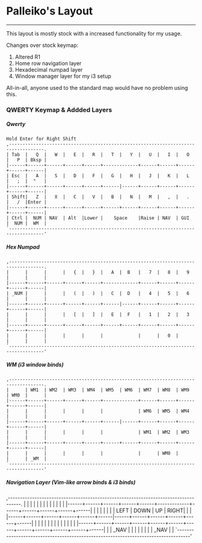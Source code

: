 # Palleiko's Layout
---

This layout is mostly stock with a increased functionality for my usage.

Changes over stock keymap:
1. Altered R1 
1. Home row navigation layer
1. Hexadecimal numpad layer
1. Window manager layer for my i3 setup

All-in-all, anyone used to the standard map would have no problem using this.

### QWERTY Keymap & Addded Layers
##### Qwerty
```
Hold Enter for Right Shift
,-----------------------------------------------------------------------------------.
| Tab  |   Q  |   W  |   E  |   R  |   T  |   Y  |   U  |   I  |   O  |   P  | Bksp |
|------+------+------+------+------+-------------+------+------+------+------+------|
| Esc  |   A  |   S  |   D  |   F  |   G  |   H  |   J  |   K  |   L  |   ;  |  "   | 
|------+------+------+------+------+------|------+------+------+------+------+------|
| Shift|   Z  |   X  |   C  |   V  |   B  |   N  |   M  |   ,  |   .  |   /  |Enter |
|------+------+------+------+------+------+------+------+------+------+------+------|
| Ctrl |  NUM | NAV  | Alt  |Lower |    Space    |Raise | NAV  | GUI  |  NUM |  WM  |
`-----------------------------------------------------------------------------------'
```
##### Hex Numpad
```
,-----------------------------------------------------------------------------------.
|      |      |      |   {  |   }  |   A  |  B   |   7  |   8  |   9  |      |      |
|------+------+------+------+------+-------------+------+------+------+------+------|
| _NUM |      |      |   (  |   )  |   C  |  D   |   4  |   5  |   6  |      |      |
|------+------+------+------+------+------|------+------+------+------+------+------|
|      |      |      |   [  |   ]  |   E  |  F   |   1  |   2  |   3  |      |      |
|------+------+------+------+------+------+------+------+------+------+------+------|
|      |      |      |      |      |             |      |   0  |      |      |      |
`-----------------------------------------------------------------------------------'
```
##### WM (i3 window binds)
```
,-----------------------------------------------------------------------------------.
|      | WM1  | WM2  | WM3  | WM4  | WM5  | WM6  | WM7  | WM8  | WM9  | WM0  |      |
|------+------+------+------+------+-------------+------+------+------+------+------|
|      |      |      |      |      |             | WM6  | WM5  | WM4  |      |      |
|------+------+------+------+------+------|------+------+------+------+------+------|
|      |      |      |      |      |             | WM1  | WM2  | WM3  |      |      |
|------+------+------+------+------+------+------+------+------+------+------+------|
|      |      |      |      |      |             |      | WM0  |      |      | _WM  |
`-----------------------------------------------------------------------------------'
```
##### Navigation Layer (Vim-like arrow binds & i3 binds)
,-----------------------------------------------------------------------------------.
|      |      |      |      |      |      |      |      |      |      |      |      |
|------+------+------+------+------+-------------+------+------+------+------+------|
|      |      |      |      |      |      | LEFT | DOWN |  UP  | RIGHT|      |      |
|------+------+------+------+------+------|------+------+------+------+------+------|
|      |      |      |      |      |      |      |      |      |      |      |      |
|------+------+------+------+------+------+------+------+------+------+------+------|
|      | _NAV |      |      |      |             |      |      |      | _NAV |      |
`-----------------------------------------------------------------------------------'
```
